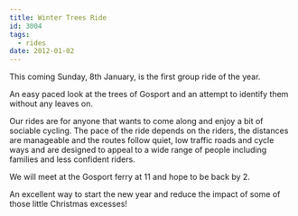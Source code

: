 ```yaml
---
title: Winter Trees Ride
id: 3004
tags:
  - rides
date: 2012-01-02
---
```


This coming Sunday, 8th January, is the first group ride of the year.

An easy paced look at the trees of Gosport and an attempt to identify them without any leaves on.

Our rides are for anyone that wants to come along and enjoy a bit of sociable cycling.
The pace of the ride depends on the riders, the distances are manageable and the routes follow quiet, low traffic roads and cycle ways and are designed to appeal to a wide range of people including families and less confident riders.

We will meet at the Gosport ferry at 11 and hope to be back by 2.

An excellent way to start the new year and reduce the impact of some of those little Christmas excesses!
